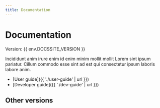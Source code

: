 ```yaml
---
title: Documentation
---
```

# Documentation

Version: {{ env.DOCSSITE_VERSION }}

Incididunt anim irure enim id enim minim mollit mollit Lorem sint ipsum pariatur. Cillum commodo esse sint ad est qui consectetur ipsum laboris labore anim.

* [User guide]({{ './user-guide' | url }})
* [Developer guide]({{ './dev-guide' | url }})

## Other versions
<ul id="versionsList">
</ul>
<script type="module" src="{{ '/versions.js' | addSiteRootPath }}"></script>
<script type="module" src="{{ '/site.js' | addSiteRootPath }}"></script>
<script type="module">
    import { getLatest, getReleases } from '{{ '/versions.js' | addSiteRootPath }}';
    import { getSitePath, getDocsPath } from '{{ '/site.js' | addSiteRootPath }}';
    document.addEventListener("DOMContentLoaded", e => {
        let versionsList = document.querySelector("#versionsList");
        let latest = getLatest();
        let releases = getReleases();
        let thisVersion = "{{ env.DOCSSITE_VERSION }}";
        versionsList.innerHTML = `
            ${releases.map(release => {
                let href = getDocsPath(release);
                return release !== latest ? 
                    `<li>
                        <a href="${href}">${release}</a>
                        ${release === thisVersion ? 
                            `<span style="font-style: italic">&nbsp;(This)</span>` 
                            : ``
                        }
                    </li>
                    ` : '';                
            })
            .join('')
        }`;
    });
</script>



